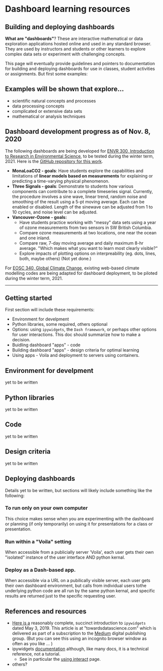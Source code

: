 # Dashboard learning resources

## Building and deploying dashboards

**What are "dashboards"**? These are interactive mathematical or data exploration applications hosted online and used in any standard browser. They are used by instructors and students or other learners to explore complex data sets or experiment with challenging concepts.

This page will eventually provide guidelines and pointers to documentation for building and deploying dashboards for use in classes, student activities or assignments. But first some examples:

## Examples will be shown that explore...

* scientific natural concepts and processes
* data processing concepts
* complicated or extensive data sets
* mathematical or analysis techniques

## Dashboard development progress as of Nov. 8, 2020

The following dashboards are being developed for [ENVR 300, Introduction to Research in Environmental Science](https://www.eoas.ubc.ca/academics/courses/envr300), to be tested during the winter term, 2021. Here is the [GitHub repository for this work](https://github.com/fhmjones/dashboards-envr300).
* **MonaLoaCO2 - goals**: Have students explore the capabilities and limitations of **linear models based on measurements** for explaining or predicting a time-varying physical phenomenon.
* **Three Signals - goals**: Demonstrate to students how various components can contribute to a complete timeseries signal. Currently, the procedure involves a sine wave, linear trend, random noise and smoothing of the result using a 5-pt moving average. Each can be enabled or disabled. Length of the sinewave can be adjusted from 1 to 10 cycles, and noise level can be adjusted.
* **Vancouver-Ozone - goals:**
  * Have students practice working with "messy" data sets using a year of ozone measurements from two sensors in SW British Columbia.
  * Compare ozone measurements at two locations, one near the ocean and one inland.
  * Compare raw, 7-day moving average and daily maximum 8-hr average. "Which makes what you want to learn most clearly visible?"
  * Explore impacts of plotting options on interpreability (eg. dots, lines, both, maybe others) (Not yet done.)

For [EOSC 340, Global Climate Change](https://www.eoas.ubc.ca/academics/courses/eosc340), existing web-based climate modelling codes are being adapted for dashboard deployment, to be piloted during the winter term, 2021.

---

## Getting started

First section will include these requirements:

* Environment for develpment
* Python libraries, some required, others optional
* Options: using `ipywidgets`, the `Dash framework`, or perhaps other options for user interactions. This doc should summarize how to make a decision.
* Buidling dashboard "apps" - code
* Building dashboard "apps" - design criteria for optimal learning
* Using apps - Voila and deployment to servers using containers.

## Environment for develpment

yet to be written

## Python libraries

yet to be written

## Code

yet to be written

## Design criteria

yet to be written

## Deploying dashboards

Details yet to be written, but sections will likely include something like the following:

### To run only on your own computer

This choice makes sense when you are experimenting with the dashboard or planning (if only temporarily) on using it for presentations for a class or presentation.

### Run within a "Voila" setting

When accessible from a publicially server 'Voila', each user gets their own "isolated" instance of the user interface AND python kernal. 

### Deploy as a Dash-based app.

When accessible via a URL on a pubilically visible server, each user gets their own dashboard environment, but calls from individual users tothe  underlying python code are all run by the same python kernal, and specific results are returned just to the specific requesting user.

## References and resources

* [Here is a](https://towardsdatascience.com/bring-your-jupyter-notebook-to-life-with-interactive-widgets-bc12e03f0916) reasonably complete, succinct introduction to `ipywidgets` dated May 3, 2019. This article is at "towardsdatascience.com" which is delivered as part of a subscription to the [Medium](https://medium.com/) digital publishing group. (But you can see this using an incognito browser window as often as you like ... )
* ipywidgets [documentation](https://ipywidgets.readthedocs.io/en/latest/) although, like many docs, it is a technical reference, not a tutorial. 
  * See in particular the [using interact](https://ipywidgets.readthedocs.io/en/latest/examples/Using%20Interact.html) page.
* others?
